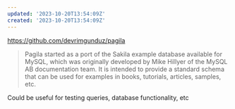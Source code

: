 ```yaml
---
updated: '2023-10-20T13:54:09Z'
created: '2023-10-20T13:54:09Z'
---
```

https://github.com/devrimgunduz/pagila

> Pagila started as a port of the Sakila example database available for MySQL, which was originally developed by Mike Hillyer of the MySQL AB documentation team. It is intended to provide a standard schema that can be used for examples in books, tutorials, articles, samples, etc.

Could be useful for testing queries, database functionality, etc
